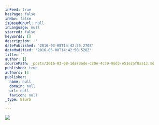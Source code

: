 ```yaml
---
inFeed: true
hasPage: false
inNav: false
isBasedOnUrl: null
inLanguage: null
starred: false
keywords: []
description: ''
datePublished: '2016-03-08T14:42:55.270Z'
dateModified: '2016-03-08T14:42:50.520Z'
title: ''
author: []
sourcePath: _posts/2016-03-08-1da73ade-c80e-4c59-96d3-e51e2af8aa13.md
published: true
authors: []
publisher:
  name: null
  domain: null
  url: null
  favicon: null
_type: Blurb

---
```

![](https://the-grid-user-content.s3-us-west-2.amazonaws.com/d5c611db-1e90-4469-8f04-7541e1dd4704.jpg)